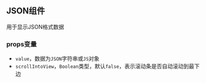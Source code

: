
## JSON组件

用于显示JSON格式数据

### props变量

- `value`，数据为`JSON`字符串或`JS`对象   
- `scrollIntoView`，`Boolean`类型，默认`false`，表示滚动条是否自动滚动到最下边   
